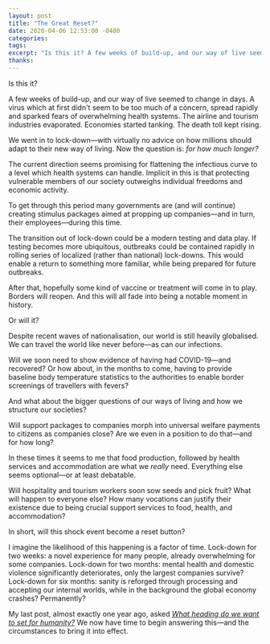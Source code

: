 ```yaml
---
layout: post
title: "The Great Reset?"
date: 2020-04-06 12:53:00 -0400
categories: 
tags: 
excerpt: "Is this it? A few weeks of build-up, and our way of live seemed to change in days."
thanks: 
---
```


Is this it?

A few weeks of build-up, and our way of live seemed to change in days. A virus which at first didn't seem to be too much of a concern, spread rapidly and sparked fears of overwhelming health systems. The airline and tourism industries evaporated. Economies started tanking. The death toll kept rising.

We went in to lock-down—with virtually no advice on how millions should adapt to their new way of living. Now the question is: *for how much longer?*

The current direction seems promising for flattening the infectious curve to a level which health systems can handle. Implicit in this is that protecting vulnerable members of our society outweighs individual freedoms and economic activity.

To get through this period many governments are (and will continue) creating stimulus packages aimed at propping up companies—and in turn, their employees—during this time. 

The transition out of lock-down could be a modern testing and data play. If testing becomes more ubiquitous, outbreaks could be contained rapidly in rolling series of localized  (rather than national) lock-downs. This would enable a return to something more familiar, while being prepared for future outbreaks.

After that, hopefully some kind of vaccine or treatment will come in to play. Borders will reopen. And this will all fade into being a notable moment in history.

Or will it?

Despite recent waves of nationalisation, our world is still heavily globalised. We can travel the world like never before—as can our infections.

Will we soon need to show evidence of having had COVID-19—and recovered? Or how about, in the months to come, having to provide baseline body temperature statistics to the authorities to enable border screenings of travellers with fevers?

And what about the bigger questions of our ways of living and how we structure our societies?

Will support packages to companies morph into universal welfare payments to citizens as companies close? Are we even in a position to do that—and for how long?

In these times it seems to me that food production, followed by health services and accommodation are what we *really* need. Everything else seems optional—or at least debatable.

Will hospitality and tourism workers soon sow seeds and pick fruit? What will happen to everyone else? How many vocations can justify their existence due to being crucial support services to food, health, and accommodation?

In short, will this shock event become a reset button? 

I imagine the likelihood of this happening is a factor of time. Lock-down for two weeks: a novel experience for many people, already overwhelming for some companies. Lock-down for two months: mental health and domestic violence significantly deteriorates, only the largest companies survive? Lock-down for six months: sanity is reforged through processing and accepting our internal worlds, while in the background the global economy crashes? Permanently?

My last post, almost exactly one year ago, asked [*What heading do we want to set for humanity?*](/blog/the-heading-nobody-set) We now have time to begin answering this—and the circumstances to bring it into effect.
